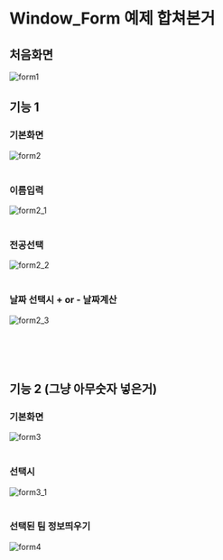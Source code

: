 # Window_Form 예제 합쳐본거

## 처음화면
![form1](https://github.com/HaruNine/Window_Form_example/assets/149753122/f465cf70-d30f-4184-9c8d-ace591afe403)

## 기능 1
### 기본화면
![form2](https://github.com/HaruNine/Window_Form_example/assets/149753122/ac899a7d-5047-4608-aa50-9c09b58a4dd9)
<br/><br/>
### 이름입력
![form2_1](https://github.com/HaruNine/Window_Form_example/assets/149753122/02530e00-cea5-4a00-bda6-cfe61d85ac79)
<br/><br/>
### 전공선택
![form2_2](https://github.com/HaruNine/Window_Form_example/assets/149753122/aa6e0ef3-9383-4a04-b1d9-d559cb9472ba)
<br/><br/>
### 날짜 선택시 + or - 날짜계산
![form2_3](https://github.com/HaruNine/Window_Form_example/assets/149753122/27b63cf8-a97d-4c31-9027-cd2f3123def0)
<br/><br/><br/><br/><br/>

## 기능 2 (그냥 아무숫자 넣은거)
### 기본화면
![form3](https://github.com/HaruNine/Window_Form_example/assets/149753122/1fd72531-3164-4c07-890e-956a20234a0d)
<br/><br/>
### 선택시
![form3_1](https://github.com/HaruNine/Window_Form_example/assets/149753122/d9f19ee2-fa46-42b3-baba-c99f957c5bda)
<br/><br/>
### 선택된 팀 정보띄우기
![form4](https://github.com/HaruNine/Window_Form_example/assets/149753122/0495ed0f-8c04-4918-89b7-76cc3e82760a)
<br/><br/><br/><br/>
